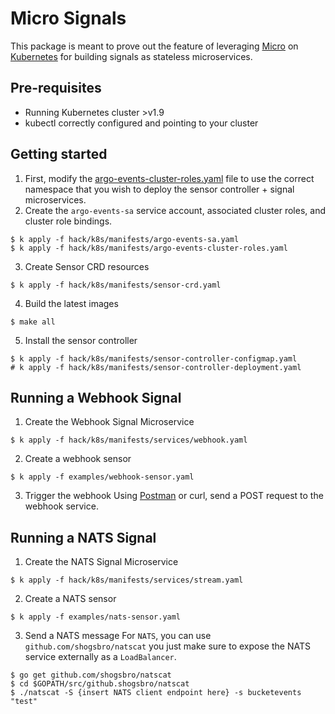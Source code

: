 # Micro Signals
This package is meant to prove out the feature of leveraging [Micro](https://github.com/micro/go-micro) on [Kubernetes](https://github.com/micro/kubernetes) for building signals as stateless microservices.

## Pre-requisites
- Running Kubernetes cluster >v1.9
- kubectl correctly configured and pointing to your cluster

## Getting started
1. First, modify the [argo-events-cluster-roles.yaml](../hack/k8s/manifests/argo-events-cluster-roles.yaml) file to use the correct namespace that you wish to deploy the sensor controller + signal microservices.
2. Create the `argo-events-sa` service account, associated cluster roles, and cluster role bindings.
```
$ k apply -f hack/k8s/manifests/argo-events-sa.yaml
$ k apply -f hack/k8s/manifests/argo-events-cluster-roles.yaml
```
3. Create Sensor CRD resources
```
$ k apply -f hack/k8s/manifests/sensor-crd.yaml
```
4. Build the latest images
```
$ make all
```
5. Install the sensor controller
```
$ k apply -f hack/k8s/manifests/sensor-controller-configmap.yaml
# k apply -f hack/k8s/manifests/sensor-controller-deployment.yaml
```

## Running a Webhook Signal
1. Create the Webhook Signal Microservice
```
$ k apply -f hack/k8s/manifests/services/webhook.yaml
```
2. Create a webhook sensor
```
$ k apply -f examples/webhook-sensor.yaml
```
3. Trigger the webhook
Using [Postman](https://www.getpostman.com/) or curl, send a POST request to the webhook service.

## Running a NATS Signal
1. Create the NATS Signal Microservice
```
$ k apply -f hack/k8s/manifests/services/stream.yaml
```
2. Create a NATS sensor
```
$ k apply -f examples/nats-sensor.yaml
```
3. Send a NATS message
For `NATS`, you can use `github.com/shogsbro/natscat` you just make sure to expose the NATS service externally as a `LoadBalancer`. 
```
$ go get github.com/shogsbro/natscat
$ cd $GOPATH/src/github.shogsbro/natscat
$ ./natscat -S {insert NATS client endpoint here} -s bucketevents "test"
```
